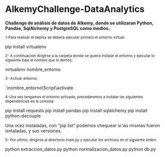 # AlkemyChallenge-DataAnalytics
**Challenge de análisis de datos de Alkemy, donde se utilizaran Python, Pandas, SqlAlchemy y PostgreSQL como medios.**

<sub>1-Para realizar el deploy se deberá ejecutar primero el entorno virtual:</sub>

pip install virtualenv

<sub>2- A continuación dirigirse a la carpeta donde se quiera instalar el entorno y ejecutar lo siguiente bajo el nombre que le demos:</sub>

virtualenv nombre_entorno

<sub>3- Activar entorno:</sub>

.\nombre_entorno\Script\activate

<sub>4-Una vez tengamos el entorno activado, precederemos a instalar las siguientes dependencias en la consola:</sub>

pip install requests
pip install pandas
pip install sqlalchemy
pip install python-decouple

Una vcez instaladas, con "pip list" podemos chequear si las mismas fueron isntaladas, y sus versiones.

<sub>5- Por ultimo, dirigirse al directorio main.py y ejecutar los archivos en el siguiente órden:</sub>

python extraccion_datos.py
python normalizacion_datos.py
python db.py


